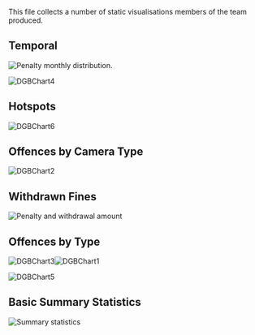 This file collects a number of static visualisations members of the team produced.

## Temporal 

![Penalty monthly distribution](https://user-images.githubusercontent.com/22582719/181694780-ac651549-48f3-4499-a358-5858657c12ea.png).

![DGBChart4](https://user-images.githubusercontent.com/22582719/181696205-0a3dac0e-6385-44c1-9dbe-aac071119205.png)



## Hotspots

![DGBChart6](https://user-images.githubusercontent.com/22582719/181696177-b8930db9-f509-459d-bdfa-59c9f2449940.png)

## Offences by Camera Type

![DGBChart2](https://user-images.githubusercontent.com/22582719/181696381-90f7d8ca-b88c-4786-b1c1-93763c66a461.png)

## Withdrawn Fines 

![Penalty and withdrawal amount](https://user-images.githubusercontent.com/22582719/181699130-c50ee7e3-8a79-49ed-bb60-666066ac6bb3.PNG)

## Offences by Type 

![DGBChart3](https://user-images.githubusercontent.com/22582719/181696280-8817bb5b-6ea7-49d7-84d0-3d9461deb6e0.png)![DGBChart1](https://user-images.githubusercontent.com/22582719/181699666-825e3308-89ec-473e-94b9-d23cd38dbf2f.png)

![DGBChart5](https://user-images.githubusercontent.com/22582719/181699494-23988f8a-6385-42fb-87ee-d6b279bddb19.png)

## Basic Summary Statistics

![Summary statistics](https://user-images.githubusercontent.com/22582719/181699886-0d765051-b043-4a4e-907d-4b5059b06652.PNG)

